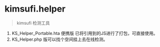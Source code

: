 # kimsufi.helper
> kimsufi 检测工具  

1. KS_Helper_Portable.hta 便携版 已将引用到的JS进行了打包，可直接使用。
2. KS_Helper.php 版可以找个空间挂上去在线检测。